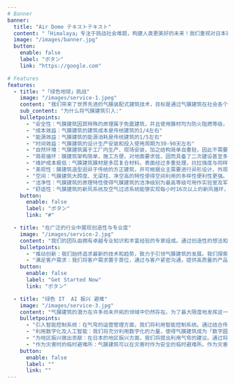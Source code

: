```yaml
---
# Banner
banner:
  title: "Air Dome テキストテキスト"
  content: "「Himalaya」专注于挑战社会难题，构建人类更美好的未来！我们重视对日本社会的贡献，提供创新解决方案，推动向可持续社会的转型。"
  image: "/images/banner.jpg"
  button:
    enable: false
    label: "ボタン"
    link: "https://google.com"

# Features
features:
  - title: "「绿色地球」挑战"
    image: "/images/service-1.jpeg"
    content: "我们带来了世界先进的气膜装配式建筑技术，目标是通过气膜建筑在社会各个领域的应用带来积极的变革。"
    sub_content: "为什么将气膜建筑引入:"
    bulletpoints:
      - "安全性：气膜建筑因其特殊的原理属于免震建筑，并且使用膜材均为防火阻燃等级，气膜建筑还能够抵御16级台风以及250KG/㎡雪负载。"
      - "成本效益：气膜建筑的建筑成本是传统建筑的1/4左右"
      - "能源效益：气膜建筑的能源消耗是传统建筑的1/5左右"
      - "时间效益：气膜建筑的设计生产安装和投入使用周期为30-90天左右"
      - "自然环境：气膜建筑属于工厂内生产、现场安装，加之结构简单自重轻，因此不需要复杂的地基处理，环境影响较低。安装作业中不需要大量的土木工程和脚手架，极大减少对周围环境的干扰，环境亲和力强。"
      - "简易循环：膜建筑架构简单，施工方便，对地面要求低，因而具备了二次建设甚至多次拆装的特性。当所在土地使用期将至，或用途改变时，可拆迁到异地再次安装。"
      - "维护成本极低：气膜建筑膜材是多层复合材料，表面经过多重处理，抗拉强度与同样厚度钢板相当，使用寿命较长，保守预计超过20年，一般在30年~40年。气膜建筑主体材料是高温热融连接，没有金属结构的锈蚀风险，外立面膜材具有自洁性，综上所述气膜建筑在使用过程中的维护成本极低。"
      - "美观性：膜建筑造型迥异于传统的方正建筑，并可根据业主需要进行异形设计，外观颜色任意搭配，与周围环境可融于一体。"
      - "空间：气膜建筑大跨度、无梁柱、净空高的特性使得空间利用的多样性便利性更强。"
      - "洁净性：气膜建筑的原理特性使得气膜建筑的洁净级别为最高等级可用作实验室及军事医疗等。"
      - "舒适性：气膜建筑的新风系统及空气过滤系统能够实现每小时16次以上的新风循环，并且室内实现温度湿度等的可控性。"
    button:
      enable: false
      label: "ボタン"
      link: "#"

  - title: "在广泛的行业中展现创造性与专业度"
    image: "/images/service-2.jpg"
    content: "我们的团队由拥有卓越专业知识和丰富经验的专家组成。通过创造性的想法和创新性的思维，我们能够提供定制化的解决方案，并为客户提供根据其需求的战略性建议。"
    bulletpoints:
      - "推动创新：我们始终追求最新的技术和趋势，致力于引领气膜建筑的发展。我们探索新材料、新设计，以及可持续性的努力，为日本建筑行业的发展作出贡献。"
      - "满足客户需求：我们将客户需求置于首位，通过与客户紧密沟通，提供高质量的产品和服务，以实现客户利益最大化利益持续化。"
    button:
      enable: false
      label: "Get Started Now"
      link: "ボタン"

  - title: "绿色 IT  AI 振兴 避难"
    image: "/images/service-3.jpg"
    content: "气膜建筑的潜力在许多尚未开拓的领域中仍然存在。为了最大限度地发挥这一潜力，我们将积极运用最新的IT技术和科技。通过数字化、自动化、物联网人工智能等先进技术，实现更高效和可持续的气膜建筑开发和运营使用。"
    bulletpoints:
      - "引入智能控制系统：在气穹的运营管理方面，我们将利用智能控制系统。通过结合传感器和物联网技术，实时监控气膜建筑的状态，实现高效的能源管理和环境控制。"
      - "利用数字化及人工智能：我们将充分利用数字化的力量，使得气膜建筑成为「数字圆顶屋」！"
      - "为地区振兴做出贡献：在日本的地区振兴方面，我们将提出利用气穹的建议。通过将气穹用作体育赛事、文化活动、展览会等的场地，促进地区活跃和经济效益。"
      - "作为灾害时的临时避难所：气膜建筑可以在灾害时作为安全的临时避难所。作为灾害应对的一部分，我们将提出关于气膜建筑的设置和运营方法的建议，为灾区的恢复和支援做出贡献。"
    button:
      enable: false
      label: ""
      link: ""
---
```

